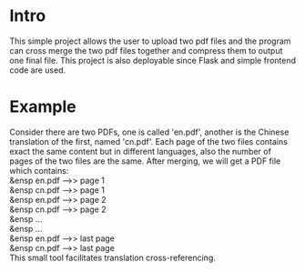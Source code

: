 # Intro
This simple project allows the user to upload two pdf files and the program can cross merge the two pdf files together and compress them to output one final file. This project is also deployable since Flask and simple frontend code are used.

# Example
Consider there are two PDFs, one is called 'en.pdf', another is the Chinese translation of the first, named 'cn.pdf'. Each page of the two files contains exact the same content but in different languages, also the number of pages of the two files are the same. After merging, we will get a PDF file which contains:  
&ensp en.pdf -->> page 1</br>
&ensp cn.pdf -->> page 1</br>
&ensp en.pdf -->> page 2</br>
&ensp cn.pdf -->> page 2</br>
&ensp ...</br>
&ensp ...</br> 
&ensp en.pdf -->> last page</br>
&ensp cn.pdf -->> last page</br>
This small tool facilitates translation cross-referencing.
